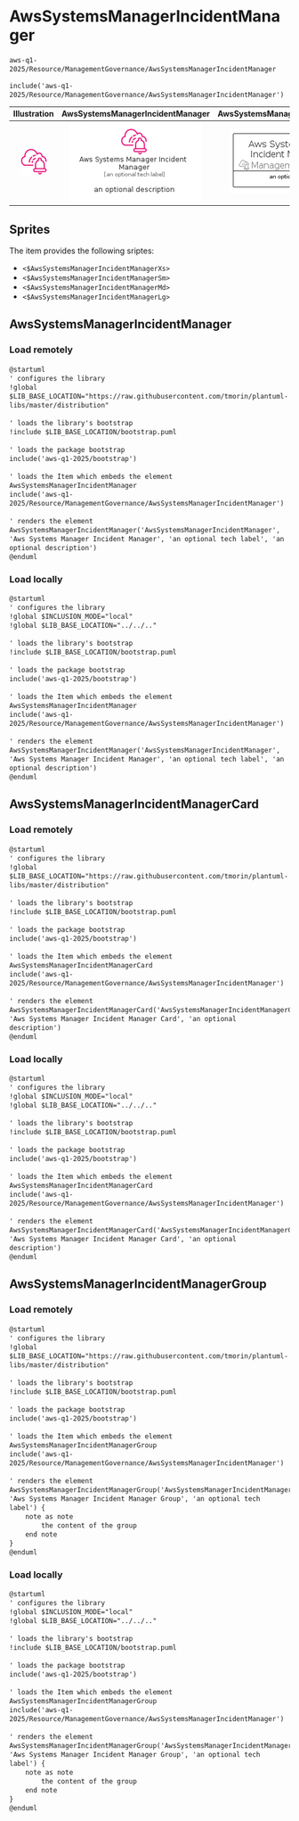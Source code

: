 # AwsSystemsManagerIncidentManager


```text
aws-q1-2025/Resource/ManagementGovernance/AwsSystemsManagerIncidentManager
```

```text
include('aws-q1-2025/Resource/ManagementGovernance/AwsSystemsManagerIncidentManager')
```



| Illustration | AwsSystemsManagerIncidentManager | AwsSystemsManagerIncidentManagerCard | AwsSystemsManagerIncidentManagerGroup |
| :---: | :---: | :---: | :---: |
| ![illustration for Illustration](../../../aws-q1-2025/Resource/ManagementGovernance/AwsSystemsManagerIncidentManager.png) | ![illustration for AwsSystemsManagerIncidentManager](../../../aws-q1-2025/Resource/ManagementGovernance/AwsSystemsManagerIncidentManager.Local.png) | ![illustration for AwsSystemsManagerIncidentManagerCard](../../../aws-q1-2025/Resource/ManagementGovernance/AwsSystemsManagerIncidentManagerCard.Local.png) | ![illustration for AwsSystemsManagerIncidentManagerGroup](../../../aws-q1-2025/Resource/ManagementGovernance/AwsSystemsManagerIncidentManagerGroup.Local.png) |



## Sprites
The item provides the following sriptes:

- `<$AwsSystemsManagerIncidentManagerXs>`
- `<$AwsSystemsManagerIncidentManagerSm>`
- `<$AwsSystemsManagerIncidentManagerMd>`
- `<$AwsSystemsManagerIncidentManagerLg>`





## AwsSystemsManagerIncidentManager

### Load remotely
```plantuml
@startuml
' configures the library
!global $LIB_BASE_LOCATION="https://raw.githubusercontent.com/tmorin/plantuml-libs/master/distribution"

' loads the library's bootstrap
!include $LIB_BASE_LOCATION/bootstrap.puml

' loads the package bootstrap
include('aws-q1-2025/bootstrap')

' loads the Item which embeds the element AwsSystemsManagerIncidentManager
include('aws-q1-2025/Resource/ManagementGovernance/AwsSystemsManagerIncidentManager')

' renders the element
AwsSystemsManagerIncidentManager('AwsSystemsManagerIncidentManager', 'Aws Systems Manager Incident Manager', 'an optional tech label', 'an optional description')
@enduml
```

### Load locally
```plantuml
@startuml
' configures the library
!global $INCLUSION_MODE="local"
!global $LIB_BASE_LOCATION="../../.."

' loads the library's bootstrap
!include $LIB_BASE_LOCATION/bootstrap.puml

' loads the package bootstrap
include('aws-q1-2025/bootstrap')

' loads the Item which embeds the element AwsSystemsManagerIncidentManager
include('aws-q1-2025/Resource/ManagementGovernance/AwsSystemsManagerIncidentManager')

' renders the element
AwsSystemsManagerIncidentManager('AwsSystemsManagerIncidentManager', 'Aws Systems Manager Incident Manager', 'an optional tech label', 'an optional description')
@enduml
```

## AwsSystemsManagerIncidentManagerCard

### Load remotely
```plantuml
@startuml
' configures the library
!global $LIB_BASE_LOCATION="https://raw.githubusercontent.com/tmorin/plantuml-libs/master/distribution"

' loads the library's bootstrap
!include $LIB_BASE_LOCATION/bootstrap.puml

' loads the package bootstrap
include('aws-q1-2025/bootstrap')

' loads the Item which embeds the element AwsSystemsManagerIncidentManagerCard
include('aws-q1-2025/Resource/ManagementGovernance/AwsSystemsManagerIncidentManager')

' renders the element
AwsSystemsManagerIncidentManagerCard('AwsSystemsManagerIncidentManagerCard', 'Aws Systems Manager Incident Manager Card', 'an optional description')
@enduml
```

### Load locally
```plantuml
@startuml
' configures the library
!global $INCLUSION_MODE="local"
!global $LIB_BASE_LOCATION="../../.."

' loads the library's bootstrap
!include $LIB_BASE_LOCATION/bootstrap.puml

' loads the package bootstrap
include('aws-q1-2025/bootstrap')

' loads the Item which embeds the element AwsSystemsManagerIncidentManagerCard
include('aws-q1-2025/Resource/ManagementGovernance/AwsSystemsManagerIncidentManager')

' renders the element
AwsSystemsManagerIncidentManagerCard('AwsSystemsManagerIncidentManagerCard', 'Aws Systems Manager Incident Manager Card', 'an optional description')
@enduml
```

## AwsSystemsManagerIncidentManagerGroup

### Load remotely
```plantuml
@startuml
' configures the library
!global $LIB_BASE_LOCATION="https://raw.githubusercontent.com/tmorin/plantuml-libs/master/distribution"

' loads the library's bootstrap
!include $LIB_BASE_LOCATION/bootstrap.puml

' loads the package bootstrap
include('aws-q1-2025/bootstrap')

' loads the Item which embeds the element AwsSystemsManagerIncidentManagerGroup
include('aws-q1-2025/Resource/ManagementGovernance/AwsSystemsManagerIncidentManager')

' renders the element
AwsSystemsManagerIncidentManagerGroup('AwsSystemsManagerIncidentManagerGroup', 'Aws Systems Manager Incident Manager Group', 'an optional tech label') {
    note as note
        the content of the group
    end note
}
@enduml
```

### Load locally
```plantuml
@startuml
' configures the library
!global $INCLUSION_MODE="local"
!global $LIB_BASE_LOCATION="../../.."

' loads the library's bootstrap
!include $LIB_BASE_LOCATION/bootstrap.puml

' loads the package bootstrap
include('aws-q1-2025/bootstrap')

' loads the Item which embeds the element AwsSystemsManagerIncidentManagerGroup
include('aws-q1-2025/Resource/ManagementGovernance/AwsSystemsManagerIncidentManager')

' renders the element
AwsSystemsManagerIncidentManagerGroup('AwsSystemsManagerIncidentManagerGroup', 'Aws Systems Manager Incident Manager Group', 'an optional tech label') {
    note as note
        the content of the group
    end note
}
@enduml
```

